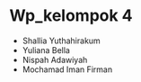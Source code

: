 # Wp_kelompok 4 
 - Shallia Yuthahirakum
 - Yuliana Bella
 - Nispah Adawiyah
 - Mochamad Iman Firman
